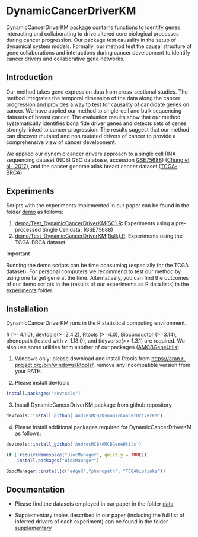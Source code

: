 # DynamicCancerDriverKM
DynamicCancerDriverKM package contains functions to identify genes interacting and collaborating to drive altered core biological processes during cancer progression. Our package test causality in the setup of dynamical system models. Formally, our method test the causal structure of gene collaborations and interactions during cancer development to identify cancer drivers and collaborative gene networks. 

## Introduction 
Our method takes gene expression data from cross-sectional studies. The method integrates the temporal dimension of the data along the cancer progression and provides a way to test for causality of candidate genes on cancer. We have applied our method to single-cell and bulk sequencing datasets of breast cancer. The evaluation results show that our method systematically identifies bona fide driver genes and detects sets of genes strongly linked to cancer progression. The results suggest that
our method can discover mutated and non mutated drivers of cancer to provide a comprehensive view of cancer development.

We applied our dynamic cancer drivers approach to a single cell RNA sequencing dataset (NCBI GEO database, accession [GSE75688](https://www.ncbi.nlm.nih.gov/geo/query/acc.cgi?acc=GSE75688)) ([Chung et al., 2017](https://www.nature.com/articles/ncomms15081)), and the cancer genome atlas breast cancer dataset ([TCGA-BRCA](https://portal.gdc.cancer.gov/projects/TCGA-BRCA)).

## Experiments

Scripts with the experiments implemented in our paper can be found in the folder [demo](\d) as follows:
1. [demo/Test_DynamicCancerDriverKM(SC).R](demo/Test_DynamicCancerDriverKM(SC).R): Experiments using a pre-processed Single Cell data, (GSE75688)
2. [demo/Test_DynamicCancerDriverKM(Bulk).R](demo/Test_DynamicCancerDriverKM(Bulk).R): Experiments using the TCGA-BRCA dataset.

> [!IMPORTANT]  
> Running the demo scripts can be time consuming (especially for the TCGA dataset). For personal computers we recommend to test our method by using one target gene at the time. Alternatively, you can find the outcomes of our demo scripts in the (results of our experiments as R data lists) in the [experiments](experiments/) folder.

## Installation 
DynamicCancerDriverKM runs in the R statistical computing environment.

R (>=4.1.0), devtools(>=2.4.2), Rtools (>=4.0), Bioconductor (>=3.14), phenopath (tested with v. 1.18.0), and
 tidyverse(>= 1.3.1) are  required.
We also use some utilities from another of our packages ([AMCBGeneUtils](https://github.com/AndresMCB/AMCBGeneUtils)).

1. Windows only: please download and install Rtools from https://cran.r-project.org/bin/windows/Rtools/, remove any incompatible version from your PATH.

1. Please install devtools

```R
install.packages("devtools")
```

3. Install DynamicCancerDriverKM package from github repository 
```R
devtools::install_github('AndresMCB/DynamicCancerDriverKM')
```

4. Please install additional packages required for DynamicCancerDriverKM as follows: 
```R
devtools::install_github('AndresMCB/AMCBGeneUtils')

if (!requireNamespace("BiocManager", quietly = TRUE))
    install.packages("BiocManager")

BiocManager::install(c("edgeR","phenopath", "TCGAbiolinks"))

```
## Documentation 
* Please find the datasets employed in our paper in the folder [data](data/)

* Supplementary tables described in our paper (including the full list of inferred drivers of each experiment) can be found in the folder [supplementary](supplementary/)
